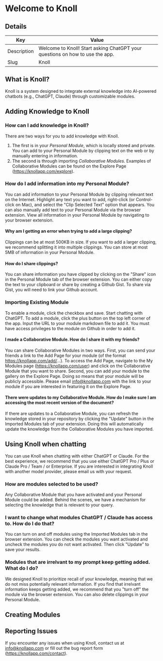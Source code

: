 # Welcome to Knoll
## Details 
|  Key | Value|
| ------------- | ------------- |
| Description | Welcome to Knoll! Start asking ChatGPT your questions on how to use the app. |
| Slug | Knoll |

## What is Knoll? 
Knoll is a system designed to integrate external knowledge into AI-powered chatbots (e.g., ChatGPT, Claude) through customizable modules.
 
## Adding Knowledge to Knoll
### How can I add knowledge in Knoll?
There are two ways for you to add knowledge with Knoll. 
1. The first is in your *Personal Module*, which is locally stored and private. You can add to your Personal Module by clipping text on the web or by manually entering in information.
2. The second is through importing *Collaborative Modules*. Examples of Collaborative Modules can be found on the Explore Page (https://knollapp.com/explore). 
 
### How do I add information into my Personal Module?
You can add information to your Personal Module by clipping relevant text on the Internet. Highlight any text you want to add, right-click (or Control-click on Mac), and select the "Clip Selected Text" option that appears. You can also manually add text to your Personal Module via the browser extension. View all information in your Personal Module by navigating to your browser extension. 

#### Why am I getting an error when trying to add a large clipping?
Clippings can be at most 500KB in size. If you want to add a larger clipping, we recommend splitting it into multiple clippings. You can store at most 5MB of information in your Personal Module. 

#### How do I share clippings?
You can share information you have clipped by clicking on the "Share" icon in the Personal Module tab of the browser extension. You can either copy the text to your clipboard or share by creating a Github Gist. To share via Gist, you will need to link your Github account.  

### Importing Existing Module
To enable a module, click the checkbox and save. Start chatting with ChatGPT. 
To add a module, click the plus button on the top left corner of the app. Input the URL to your module markdown file to add it. 
You must have access privileges to the module on Github in order to add it. 

#### I made a Collaborative Module. How do I share it with my friends?
You can share Collaborative Modules in two ways. First, you can send your friends a link to the Add Page for your module (of the format https://knollapp.com/add/...). To access the Add Page, navigate to the My Modules page (https://knollapp.com/user) and click on the Collaborative Module that you want to share. Second, you can add your module to the gallery on the Explore Page. Doing so means that your module will be publicly accessible. Please email info@knollapp.com with the link to your module if you are interested in featuring it on the Explore Page. 

#### There were updates to my Collaborative Module. How do I make sure I am accessing the most recent version of the document?
If there are updates to a Collaborative Module, you can refresh the knowledge stored in your repository by clicking the "Update" button in the Imported Modules tab of your extension. Doing this will automatically update the knowledge from the Collaborative Modules you have imported. 

## Using Knoll when chatting 
You can use Knoll when chatting with either ChatGPT or Claude. For the best experience, we recommend that you use either ChatGPT Pro / Plus or Claude Pro / Team / or Enterprise. If you are interested in integrating Knoll with another model provider, please email us with your request. 

### How are modules selected to be used? 
Any Collaborative Module that you have activated and your Personal Module could be added. Behind the scenes, we have a mechanism for selecting the knowledge that is relevant to your query. 

### I want to change what modules ChatGPT / Claude has access to. How do I do that?
You can turn on and off modules using the Imported Modules tab in the browser extension. You can check the modules you want activated and uncheck the modules you do not want activated. Then click "Update" to save your results. 

### Modules that are irrelvant to my prompt keep getting added. What do I do?
We designed Knoll to prioritize recall of your knowledge, meaning that we do not miss potentially relevant information. If you find that irrelvant information keeps getting added, we recommend that you "turn off" the module via the browser extension. You can also delete clippings in your Personal Module.

## Creating Modules

#### 


## Reporting Issues
If you encounter any issues when using Knoll, contact us at info@knollapp.com or fill out the bug report form (https://knollapp.com/contact). 
